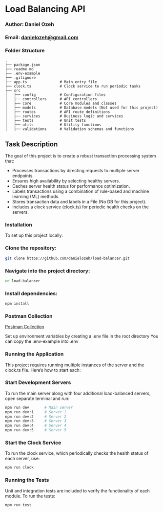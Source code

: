 
# Load Balancing API

### Author: Daniel Ozeh
### Email: danielozeh@gmail.com

### Folder Structure

```plaintext
.
├── package.json
├── readme.md
├── .env-example
├── .gitignore
├── app.ts               # Main entry file
├── clock.ts             # Clock service to run periodic tasks
├── src
│   ├── config           # Configuration files
│   ├── controllers      # API controllers
│   ├── core             # Core modules and classes
│   ├── models           # Database models (Not used for this project)
│   ├── routes           # API route definitions
│   ├── services         # Business logic and services
│   ├── tests            # Unit tests
│   ├── utils            # Utility functions
│   ├── validations      # Validation schemas and functions
```

## Task Description

The goal of this project is to create a robust transaction processing system that:

- Processes transactions by directing requests to multiple server endpoints.
- Ensures high availability by selecting healthy servers.
- Caches server health status for performance optimization.
- Labels transactions using a combination of rule-based and machine learning (ML) methods.
- Stores transaction data and labels in a File (No DB for this project).
- Includes a clock service (clock.ts) for periodic health checks on the servers.


### Installation
To set up this project locally:

### Clone the repository:
```bash
git clone https://github.com/danielozeh/load-balancer.git
```

### Navigate into the project directory:
```bash
cd load-balancer
```

### Install dependencies:
```bash
npm install
```

### Postman Collection
[Postman Collection](https://documenter.getpostman.com/view/6890514/2sAY517ziy)

Set up environment variables by creating a .env file in the root directory
You can copy the .env-example into .env

### Running the Application
This project requires running multiple instances of the server and the clock.ts file. Here’s how to start each:

### Start Development Servers
To run the main server along with four additional load-balanced servers, open separate terminal and run:

```bash
npm run dev       # Main server
npm run dev:1     # Server 1
npm run dev:2     # Server 2
npm run dev:3     # Server 3
npm run dev:4     # Server 4
npm run dev:5     # Server 5
```

### Start the Clock Service
To run the clock service, which periodically checks the health status of each server, use:
```bash
npm run clock
```

### Running the Tests
Unit and integration tests are included to verify the functionality of each module. To run the tests:
```bash
npm run test
```